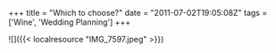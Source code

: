 +++
title = "Which to choose?"
date = "2011-07-02T19:05:08Z"
tags = ['Wine', 'Wedding Planning']
+++

![]({{< localresource "IMG_7597.jpeg" >}})

